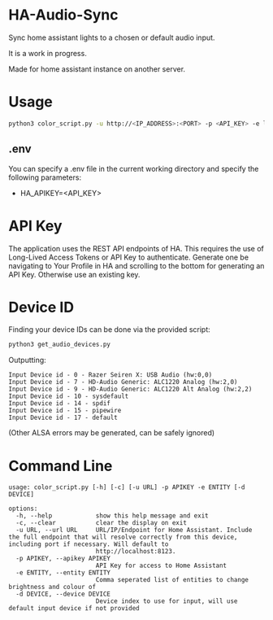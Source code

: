 # HA-Audio-Sync
Sync home assistant lights to a chosen or default audio input.

It is a work in progress.

Made for home assistant instance on another server.

# Usage

```bash
python3 color_script.py -u http://<IP_ADDRESS>:<PORT> -p <API_KEY> -e light.hue_color_lamp_1
```

## .env
You can specify a .env file in the current working directory and specify the following parameters:
* HA_APIKEY=\<API_KEY\>

# API Key

The application uses the REST API endpoints of HA. This requires the use of Long-Lived Access Tokens or API Key to authenticate. Generate one be navigating to Your Profile in HA and scrolling to the bottom for generating an API Key. Otherwise use an existing key.

# Device ID

Finding your device IDs can be done via the provided script:

```bash
python3 get_audio_devices.py
```

Outputting:
```
Input Device id - 0 - Razer Seiren X: USB Audio (hw:0,0)
Input Device id - 7 - HD-Audio Generic: ALC1220 Analog (hw:2,0)
Input Device id - 9 - HD-Audio Generic: ALC1220 Alt Analog (hw:2,2)
Input Device id - 10 - sysdefault
Input Device id - 14 - spdif
Input Device id - 15 - pipewire
Input Device id - 17 - default
```
(Other ALSA errors may be generated, can be safely ignored)

# Command Line
```
usage: color_script.py [-h] [-c] [-u URL] -p APIKEY -e ENTITY [-d DEVICE]

options:
  -h, --help            show this help message and exit
  -c, --clear           clear the display on exit
  -u URL, --url URL     URL/IP/Endpoint for Home Assistant. Include the full endpoint that will resolve correctly from this device, including port if necessary. Will default to
                        http://localhost:8123.
  -p APIKEY, --apikey APIKEY
                        API Key for access to Home Assistant
  -e ENTITY, --entity ENTITY
                        Comma seperated list of entities to change brightness and colour of
  -d DEVICE, --device DEVICE
                        Device index to use for input, will use default input device if not provided
```